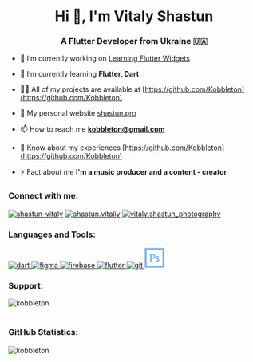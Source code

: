 <h1 align="center">Hi 👋, I'm Vitaly Shastun</h1>
<h3 align="center">A Flutter Developer from Ukraine 🇺🇦</h3>

- 🔭 I’m currently working on [Learning Flutter Widgets](https://github.com/Kobbleton/learned_flutter_widgets)

- 🌱 I’m currently learning **Flutter, Dart**

- 👨‍💻 All of my projects are available at [https://github.com/Kobbleton](https://github.com/Kobbleton)

- 📝 My personal website [shastun.pro](shastun.pro)

- 📫 How to reach me **kobbleton@gmail.com**

- 📄 Know about my experiences [https://github.com/Kobbleton](https://github.com/Kobbleton)

- ⚡ Fact about me **I'm a music producer and a content - creator**

<h3 align="left">Connect with me:</h3>
<p align="left">
<a href="https://linkedin.com/in/shastun-vitaly" target="blank"><img align="center" src="https://raw.githubusercontent.com/rahuldkjain/github-profile-readme-generator/master/src/images/icons/Social/linked-in-alt.svg" alt="shastun-vitaly" height="30" width="40" /></a>
<a href="https://fb.com/shastun.vitaliy" target="blank"><img align="center" src="https://raw.githubusercontent.com/rahuldkjain/github-profile-readme-generator/master/src/images/icons/Social/facebook.svg" alt="shastun.vitaliy" height="30" width="40" /></a>
<a href="https://instagram.com/vitaly.shastun_photography" target="blank"><img align="center" src="https://raw.githubusercontent.com/rahuldkjain/github-profile-readme-generator/master/src/images/icons/Social/instagram.svg" alt="vitaly.shastun_photography" height="30" width="40" /></a>
</p>

<h3 align="left">Languages and Tools:</h3>
<p align="left"> <a href="https://dart.dev" target="_blank" rel="noreferrer"> <img src="https://www.vectorlogo.zone/logos/dartlang/dartlang-icon.svg" alt="dart" width="40" height="40"/> </a> <a href="https://www.figma.com/" target="_blank" rel="noreferrer"> <img src="https://www.vectorlogo.zone/logos/figma/figma-icon.svg" alt="figma" width="40" height="40"/> </a> <a href="https://firebase.google.com/" target="_blank" rel="noreferrer"> <img src="https://www.vectorlogo.zone/logos/firebase/firebase-icon.svg" alt="firebase" width="40" height="40"/> </a> <a href="https://flutter.dev" target="_blank" rel="noreferrer"> <img src="https://www.vectorlogo.zone/logos/flutterio/flutterio-icon.svg" alt="flutter" width="40" height="40"/> </a> <a href="https://git-scm.com/" target="_blank" rel="noreferrer"> <img src="https://www.vectorlogo.zone/logos/git-scm/git-scm-icon.svg" alt="git" width="40" height="40"/> </a> <a href="https://www.photoshop.com/en" target="_blank" rel="noreferrer"> <img src="https://raw.githubusercontent.com/devicons/devicon/master/icons/photoshop/photoshop-line.svg" alt="photoshop" width="40" height="40"/> </a> </p>



<h3 align="left">Support:</h3>
<p><a href="https://www.buymeacoffee.com/kobbleton"> <img align="left" src="https://cdn.buymeacoffee.com/buttons/v2/default-yellow.png" height="50" width="210" alt="kobbleton" /></a></p><br><br>

<h3 align="left">GitHub Statistics:</h3>
<p><img align="center" src="https://github-readme-streak-stats.herokuapp.com/?user=kobbleton&" alt="kobbleton" /></p>


